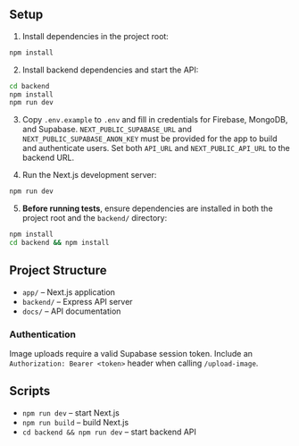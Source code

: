 ## Setup

1. Install dependencies in the project root:

```bash
npm install
```

2. Install backend dependencies and start the API:

```bash
cd backend
npm install
npm run dev
```

3. Copy `.env.example` to `.env` and fill in credentials for Firebase, MongoDB, and Supabase. `NEXT_PUBLIC_SUPABASE_URL` and `NEXT_PUBLIC_SUPABASE_ANON_KEY` must be provided for the app to build and authenticate users. Set both `API_URL` and `NEXT_PUBLIC_API_URL` to the backend URL.

4. Run the Next.js development server:

```bash
npm run dev
```

5. **Before running tests**, ensure dependencies are installed in both the
   project root and the `backend/` directory:

```bash
npm install
cd backend && npm install
```

## Project Structure

- `app/` – Next.js application
- `backend/` – Express API server
- `docs/` – API documentation

### Authentication

Image uploads require a valid Supabase session token. Include an
`Authorization: Bearer <token>` header when calling `/upload-image`.

## Scripts

- `npm run dev` – start Next.js
- `npm run build` – build Next.js
- `cd backend && npm run dev` – start backend API
